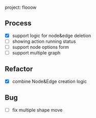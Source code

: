 project: flooow


## Process
- [X] support logic for node&edge deletion
- [ ] showing action running status
- [ ] support node options form
- [ ] support multiple graph

## Refactor
- [X] combine Node&Edge creation logic


## Bug
- [ ] fix multiple shape move

